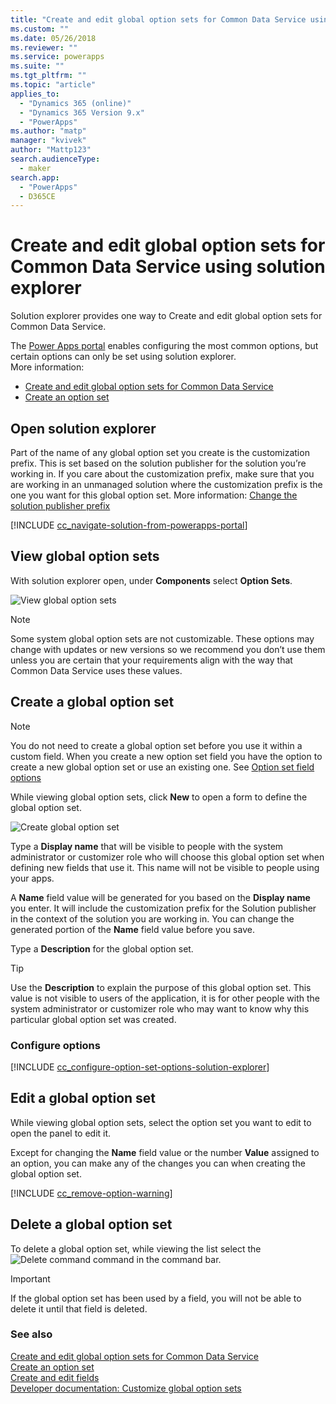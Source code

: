 ```yaml
---
title: "Create and edit global option sets for Common Data Service using solution explorer | MicrosoftDocs"
ms.custom: ""
ms.date: 05/26/2018
ms.reviewer: ""
ms.service: powerapps
ms.suite: ""
ms.tgt_pltfrm: ""
ms.topic: "article"
applies_to: 
  - "Dynamics 365 (online)"
  - "Dynamics 365 Version 9.x"
  - "PowerApps"
ms.author: "matp"
manager: "kvivek"
author: "Mattp123"
search.audienceType: 
  - maker
search.app: 
  - "PowerApps"
  - D365CE
---
```

# Create and edit global option sets for Common Data Service using solution explorer

Solution explorer provides one way to Create and edit global option sets for Common Data Service.

The [Power Apps portal](https://make.powerapps.com/?utm_source=padocs&utm_medium=linkinadoc&utm_campaign=referralsfromdoc) enables configuring the most common options, but certain options can only be set using solution explorer. <br />More information: 
- [Create and edit global option sets for Common Data Service](create-edit-global-option-sets.md)
- [Create an option set](custom-picklists.md)

## Open solution explorer

Part of the name of any global option set you create is the customization prefix. This is set based on the solution publisher for the solution you’re working in. If you care about the customization prefix, make sure that you are working in an unmanaged solution where the customization prefix is the one you want for this global option set. More information: [Change the solution publisher prefix](change-solution-publisher-prefix.md) 

[!INCLUDE [cc_navigate-solution-from-powerapps-portal](../../includes/cc_navigate-solution-from-powerapps-portal.md)]

## View global option sets

With solution explorer open, under **Components** select **Option Sets**.

![View global option sets](media/view-global-option-sets-solution-explorer.png)

> [!NOTE]
> Some system global option sets are not customizable. These options may change with updates or new versions so we recommend you don’t use them unless you are certain that your requirements align with the way that Common Data Service uses these values.

## Create a global option set

> [!NOTE]
> You do not need to create a global option set before you use it within a custom field. When you create a new option set field you have the option to create a new global option set or use an existing one. See [Option set field options](create-edit-field-solution-explorer.md#option-set-field-options)

While viewing global option sets, click **New** to open a form to define the global option set.

![Create global option set](media/create-global-option-set-solution-explorer.png)

Type a **Display name** that will be visible to people with the system administrator or customizer role who will choose this global option set when defining new fields that use it. This name will not be visible to people using your apps.

A **Name** field value will be generated for you based on the **Display name** you enter. It will include the customization prefix for the Solution publisher in the context of the solution you are working in. You can change the generated portion of the **Name** field value before you save.

Type a **Description** for the global option set. 

> [!TIP]
> Use the **Description** to explain the purpose of this global option set. This value is not visible to users of the application, it is for other people with the system administrator or customizer role who may want to know why this particular global option set was created.

### Configure options

[!INCLUDE [cc_configure-option-set-options-solution-explorer](../../includes/cc_configure-option-set-options-solution-explorer.md)]

## Edit a global option set

While viewing global option sets, select the option set you want to edit to open the panel to edit it.

Except for changing the **Name** field value or the number **Value** assigned to an option, you can make any of the changes you can when creating the global option set.

[!INCLUDE [cc_remove-option-warning](../../includes/cc_remove-option-warning.md)]

## Delete a global option set

To delete a global option set, while viewing the list select the ![Delete command](media/delete.gif) command in the command bar.

> [!IMPORTANT]
> If the global option set has been used by a field, you will not be able to delete it until that field is deleted.
  
### See also
 
[Create and edit global option sets for Common Data Service](create-edit-global-option-sets.md)<br />
[Create an option set](custom-picklists.md)<br />
[Create and edit fields](create-edit-fields.md)<br />
[Developer documentation: Customize global option sets](/dynamics365/customer-engagement/developer/org-service/customize-global-option-sets)
